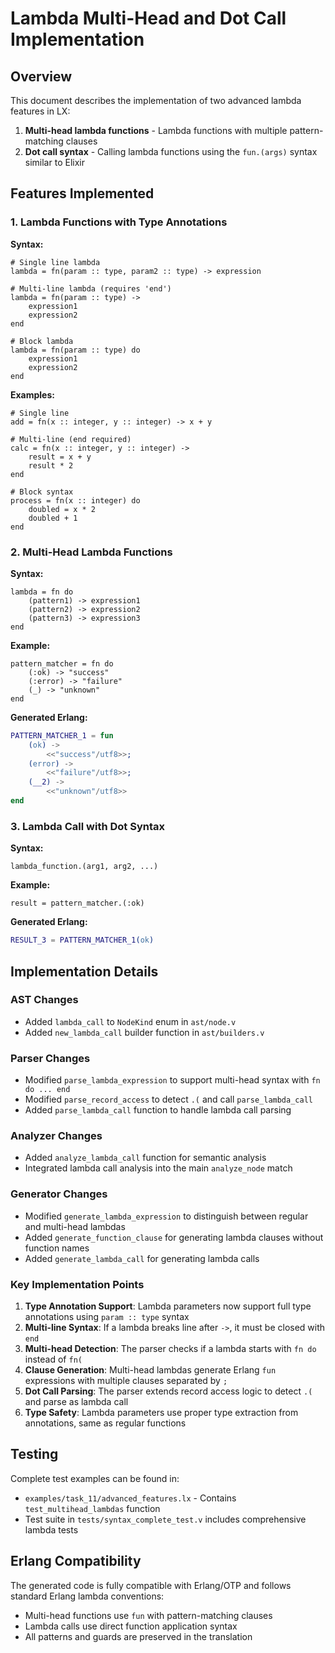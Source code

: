 # Lambda Multi-Head and Dot Call Implementation

## Overview
This document describes the implementation of two advanced lambda features in LX:
1. **Multi-head lambda functions** - Lambda functions with multiple pattern-matching clauses
2. **Dot call syntax** - Calling lambda functions using the `fun.(args)` syntax similar to Elixir

## Features Implemented

### 1. Lambda Functions with Type Annotations

**Syntax:**
```lx
# Single line lambda
lambda = fn(param :: type, param2 :: type) -> expression

# Multi-line lambda (requires 'end')
lambda = fn(param :: type) ->
    expression1
    expression2
end

# Block lambda
lambda = fn(param :: type) do
    expression1
    expression2
end
```

**Examples:**
```lx
# Single line
add = fn(x :: integer, y :: integer) -> x + y

# Multi-line (end required)
calc = fn(x :: integer, y :: integer) ->
    result = x + y
    result * 2
end

# Block syntax
process = fn(x :: integer) do
    doubled = x * 2
    doubled + 1
end
```

### 2. Multi-Head Lambda Functions

**Syntax:**
```lx
lambda = fn do
    (pattern1) -> expression1
    (pattern2) -> expression2
    (pattern3) -> expression3
end
```

**Example:**
```lx
pattern_matcher = fn do
    (:ok) -> "success"
    (:error) -> "failure"
    (_) -> "unknown"
end
```

**Generated Erlang:**
```erlang
PATTERN_MATCHER_1 = fun
    (ok) ->
        <<"success"/utf8>>;
    (error) ->
        <<"failure"/utf8>>;
    (__2) ->
        <<"unknown"/utf8>>
end
```

### 3. Lambda Call with Dot Syntax

**Syntax:**
```lx
lambda_function.(arg1, arg2, ...)
```

**Example:**
```lx
result = pattern_matcher.(:ok)
```

**Generated Erlang:**
```erlang
RESULT_3 = PATTERN_MATCHER_1(ok)
```

## Implementation Details

### AST Changes
- Added `lambda_call` to `NodeKind` enum in `ast/node.v`
- Added `new_lambda_call` builder function in `ast/builders.v`

### Parser Changes
- Modified `parse_lambda_expression` to support multi-head syntax with `fn do ... end`
- Modified `parse_record_access` to detect `.(` and call `parse_lambda_call`
- Added `parse_lambda_call` function to handle lambda call parsing

### Analyzer Changes
- Added `analyze_lambda_call` function for semantic analysis
- Integrated lambda call analysis into the main `analyze_node` match

### Generator Changes
- Modified `generate_lambda_expression` to distinguish between regular and multi-head lambdas
- Added `generate_function_clause` for generating lambda clauses without function names
- Added `generate_lambda_call` for generating lambda calls

### Key Implementation Points

1. **Type Annotation Support**: Lambda parameters now support full type annotations using `param :: type` syntax
2. **Multi-line Syntax**: If a lambda breaks line after `->`, it must be closed with `end`
3. **Multi-head Detection**: The parser checks if a lambda starts with `fn do` instead of `fn(`
4. **Clause Generation**: Multi-head lambdas generate Erlang `fun` expressions with multiple clauses separated by `;`
5. **Dot Call Parsing**: The parser extends record access logic to detect `.(` and parse as lambda call
6. **Type Safety**: Lambda parameters use proper type extraction from annotations, same as regular functions

## Testing

Complete test examples can be found in:
- `examples/task_11/advanced_features.lx` - Contains `test_multihead_lambdas` function
- Test suite in `tests/syntax_complete_test.v` includes comprehensive lambda tests

## Erlang Compatibility

The generated code is fully compatible with Erlang/OTP and follows standard Erlang lambda conventions:
- Multi-head functions use `fun` with pattern-matching clauses
- Lambda calls use direct function application syntax
- All patterns and guards are preserved in the translation